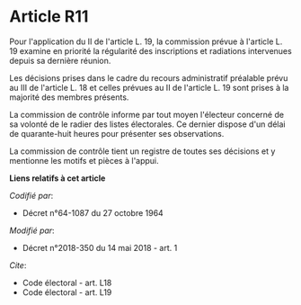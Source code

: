 # Article R11

Pour l'application du II de l'article L. 19, la commission prévue à l'article L. 19 examine en priorité la régularité des
inscriptions et radiations intervenues depuis sa dernière réunion. 

Les décisions prises dans le cadre du recours administratif préalable prévu au III de l'article L. 18 et celles prévues au II
de l'article L. 19 sont prises à la majorité des membres présents. 

La commission de contrôle informe par tout moyen l'électeur concerné de sa volonté de le radier des listes électorales. Ce
dernier dispose d'un délai de quarante-huit heures pour présenter ses observations. 

La commission de contrôle tient un registre de toutes ses décisions et y mentionne les motifs et pièces à l'appui.

**Liens relatifs à cet article**

_Codifié par_:

  - Décret n°64-1087 du 27 octobre 1964

_Modifié par_:

  - Décret n°2018-350 du 14 mai 2018 - art. 1

_Cite_:

  - Code électoral - art. L18
  - Code électoral - art. L19

